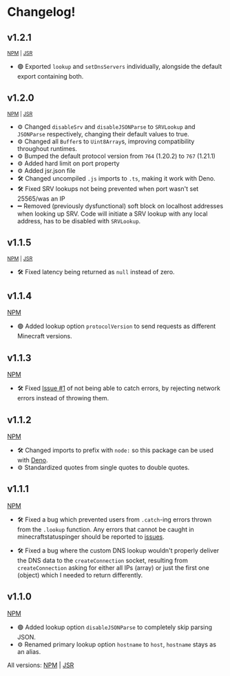 # Changelog!

<h2>v1.2.1</h2>

<sup>[NPM](https://www.npmjs.com/package/minecraftstatuspinger/v/1.2.1) | [JSR](https://jsr.io/@minecraft/minecraftstatuspinger@1.2.1)</sup>

- 🟢 Exported `lookup` and `setDnsServers` individually, alongside the default export containing both.

<h2>v1.2.0</h2>

<sup>[NPM](https://www.npmjs.com/package/minecraftstatuspinger/v/1.2.0) | [JSR](https://jsr.io/@minecraft/minecraftstatuspinger@1.2.0)</sup>

- ⚙️ Changed `disableSrv` and `disableJSONParse` to `SRVLookup` and `JSONParse` respectively, changing their default values to true. 
- ⚙️ Changed all `Buffer`s to `Uint8Array`s, improving compatibility throughout runtimes.
- ⚙️ Bumped the default protocol version from `764` (1.20.2) to `767` (1.21.1)
- ⚙️ Added hard limit on port property
- ⚙️ Added jsr.json file
- 🛠️ Changed uncompiled `.js` imports to `.ts`, making it work with Deno.
- 🛠️ Fixed SRV lookups not being prevented when port wasn't set 25565/was an IP
- ➖ Removed (previously dysfunctional) soft block on localhost addresses when looking up SRV. Code will initiate a SRV lookup with any local address, has to be disabled with `SRVLookup`.
 
<h2>v1.1.5</h2>

<sup>[NPM](https://www.npmjs.com/package/minecraftstatuspinger/v/1.1.5) | [JSR](https://jsr.io/@minecraft/minecraftstatuspinger@1.1.5)</sup>

- 🛠️ Fixed latency being returned as `null` instead of zero.


<h2>v1.1.4</h2>

[NPM](https://www.npmjs.com/package/minecraftstatuspinger/v/1.1.4)

- 🟢 Added lookup option `protocolVersion` to send requests as different Minecraft versions.

<h2>v1.1.3</h2>

[NPM](https://www.npmjs.com/package/minecraftstatuspinger/v/1.1.3)

- 🛠️ Fixed  [Issue #1](https://github.com/woodendoors7/MinecraftStatusPinger/issues/1) of not being able to catch errors, by rejecting network errors instead of throwing them. 

<h2>v1.1.2</h2>

[NPM](https://www.npmjs.com/package/minecraftstatuspinger/v/1.1.2)

- 🛠️ Changed imports to prefix with `node:` so this package can be used with [Deno](https://deno.com/). 
- ⚙️ Standardized quotes from single quotes to double quotes.

<h2>v1.1.1</h2>

[NPM](https://www.npmjs.com/package/minecraftstatuspinger/v/1.1.1)

- 🛠️ Fixed a bug which prevented users from `.catch`-ing errors thrown from the `.lookup` function. Any errors that cannot be caught in minecraftstatuspinger should be reported to [issues](https://github.com/woodendoors7/MinecraftStatusPinger/issues).

- 🛠️ Fixed a bug where the custom DNS lookup wouldn't properly deliver the DNS data to the `createConnection` socket, resulting from `createConnection` asking for either all IPs (array) or just the first one (object) which I needed to return differently.

<h2>v1.1.0</h2>

[NPM](https://www.npmjs.com/package/minecraftstatuspinger/v/1.1.0)

 - 🟢 Added lookup option `disableJSONParse` to completely skip parsing JSON.
 - ⚙️ Renamed primary lookup option `hostname` to `host`, `hostname` stays as an alias.

All versions: [NPM](https://www.npmjs.com/package/minecraftstatuspinger?activeTab=versions) | [JSR](https://jsr.io/@minecraft/minecraftstatuspinger/versions)